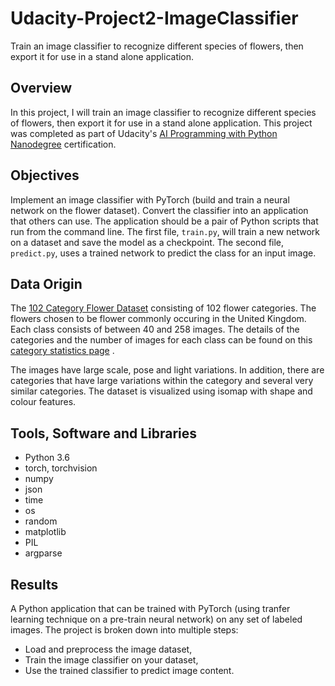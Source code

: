 # Udacity-Project2-ImageClassifier
Train an image classifier to recognize different species of flowers, then export it for use in a stand alone application.

## Overview
In this project, I will train an image classifier to recognize different species of flowers, then export it for use in a stand alone application.
This project was completed as part of Udacity's [AI Programming with Python Nanodegree](/https://www.udacity.com/course/ai-programming-python-nanodegree--nd089?utm_source=gsem_brand&utm_medium=ads_r&utm_campaign=12949497746_c_individuals&utm_term=130336583708&utm_keyword=%2Bnanodegree%20%2Bpython%20%2Bai_b&gclid=CjwKCAiAyfybBhBKEiwAgtB7fl8mGnollqsIAzZLMhV1pMoopbYcaqvkK5ivRsTLajINWVHjGCId_xoCs0oQAvD_BwE) certification.

## Objectives
Implement an image classifier with PyTorch (build and train a neural network on the flower dataset).
Convert the classifier into an application that others can use. The application should be a pair of Python scripts that run from the command line. The first file, ``train.py``, will train a new network on a dataset and save the model as a checkpoint. The second file, ``predict.py``, uses a trained network to predict the class for an input image.

## Data Origin
The [102 Category Flower Dataset](/https://www.robots.ox.ac.uk/~vgg/data/flowers/102/index.html) consisting of 102 flower categories. The flowers chosen to be flower commonly occuring in the United Kingdom. Each class consists of between 40 and 258 images. The details of the categories and the number of images for each class can be found on this [category statistics page](/https://www.robots.ox.ac.uk/~vgg/data/flowers/102/categories.html) .

The images have large scale, pose and light variations. In addition, there are categories that have large variations within the category and several very similar categories. The dataset is visualized using isomap with shape and colour features.

## Tools, Software and Libraries
* Python 3.6
* torch, torchvision
* numpy
* json
* time
* os
* random
* matplotlib
* PIL
* argparse

## Results
A Python application that can be trained with PyTorch (using tranfer learning technique on a pre-train neural network) on any set of labeled images. The project is broken down into multiple steps:

* Load and preprocess the image dataset,
* Train the image classifier on your dataset,
* Use the trained classifier to predict image content.
